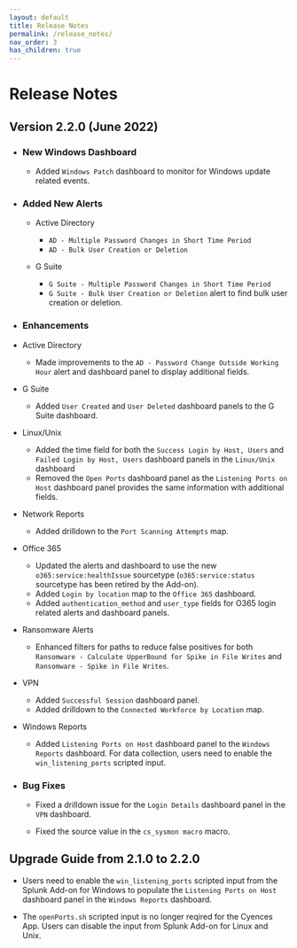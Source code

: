 ```yaml
---
layout: default
title: Release Notes
permalink: /release_notes/
nav_order: 3
has_children: true
---
```


# Release Notes

## Version 2.2.0 (June 2022)


* ### New Windows Dashboard 
    * Added `Windows Patch` dashboard to monitor for Windows update related events.

* ### Added New Alerts

   * Active Directory
      * `AD - Multiple Password Changes in Short Time Period` 
      * `AD - Bulk User Creation or Deletion` 
           
   * G Suite
      * `G Suite - Multiple Password Changes in Short Time Period` 
      * `G Suite - Bulk User Creation or Deletion` alert to find bulk user creation or deletion.

* ### Enhancements 

* Active Directory 
    * Made improvements to the `AD - Password Change Outside Working Hour` alert and dashboard panel to display additional fields.

* G Suite
    * Added `User Created` and `User Deleted` dashboard panels to the G Suite dashboard.

* Linux/Unix 
    * Added the time field for both the `Success Login by Host, Users` and `Failed Login by Host, Users` dashboard panels in the `Linux/Unix` dashboard
    * Removed the `Open Ports` dashboard panel as the `Listening Ports on Host` dashboard panel provides the same information with additional fields.

* Network Reports   
    * Added drilldown to the `Port Scanning Attempts` map.

* Office 365
    * Updated the alerts and dashboard to use the new `o365:service:healthIssue` sourcetype (`o365:service:status` sourcetype has been retired by the Add-on).
    * Added `Login by location` map to the `Office 365` dashboard.
    * Added `authentication_method` and `user_type` fields for O365 login related alerts and dashboard panels.

* Ransomware Alerts
    * Enhanced filters for paths to reduce false positives for both `Ransomware - Calculate UpperBound for Spike in File Writes` and `Ransomware - Spike in File Writes`.

* VPN 
    * Added `Successful Session` dashboard panel.
    * Added drilldown to the `Connected Workforce by Location` map.

* Windows Reports 
    * Added `Listening Ports on Host` dashboard panel to the `Windows Reports` dashboard. For data collection, users need to enable the `win_listening_ports` scripted input.


* ### Bug Fixes
    * Fixed a drilldown issue for the `Login Details` dashboard panel in the `VPN` dashboard.

    * Fixed the source value in the `cs_sysmon macro` macro.


## Upgrade Guide from 2.1.0 to 2.2.0

* Users need to enable the `win_listening_ports` scripted input from the Splunk Add-on for Windows to populate the `Listening Ports on Host` dashboard panel in the `Windows Reports` dashboard.

* The `openPorts.sh` scripted input is no longer reqired for the Cyences App. Users can disable the input from Splunk Add-on for Linux and Unix.
